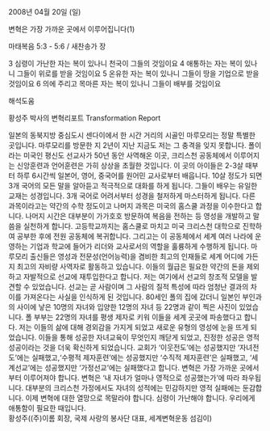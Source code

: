 2008년 04월 20일 (일)

변혁은 가장 가까운 곳에서 이루어집니다(1)



마태복음 5:3 - 5:6 / 새찬송가  장


3 심령이 가난한 자는 복이 있나니 천국이 그들의 것임이요 4 애통하는 자는 복이 있나니 그들이 위로를 받을 것임이요 5 온유한 자는 복이 있나니 그들이 땅을 기업으로 받을 것임이요 6 의에 주리고 목마른 자는 복이 있나니 그들이 배부를 것임이요

해석도움





황성주 박사의 변혁리포트 Transformation Report



일본의 동북지방 중심도시 센다이에서 한 시간 거리의 시골인 마루모리는 정말 특별한 곳입니다. 마루모리를 방문한 지 2년이 지난 지금도 저는 그 충격을 잊지 못합니다. 폴이라는 미국인 평신도 선교사가 50년 동안 사역해온 이곳, 크리스천 공동체에서 이루어지는 신앙훈련과 언어훈련은 가히 상상을 초월한 것입니다. 이 곳의 아이들은 2-3살 때부터 하루 6시간씩 일본어, 영어, 중국어를 원어민 교사로부터 배웁니다. 10살 정도가 되면 3개 국어의 모든 말을 알아듣고 적극적으로 대화를 하게 됩니다. 
그들이 배우는 유일한 교재는 성경입니다. 3개 국어로 어려서부터 성경을 철저하게 마스터하게 됩니다. 다른 과목이라고는 약간의 수학 정도이고 나머지 과목은 미국의 홈스쿨 과정을 이수한다고 합니다. 나머지 시간은 대부분이 가가호호 방문하여 복음을 전하는 등 영성을 개발하고 말씀을 실천하게 합니다. 고등학교까지는 홈스쿨로 마치고 미국 크리스천 대학으로 진학하여 공부한 후에 전원 공동체에 복귀합니다. 그리고는 이 공동체에서 세계 여러 나라에 운영하는 기업과 학교에 들어가 리더와 교사로서의 역할을 훌륭하게 수행하게 됩니다. 마루모리 출신들은 영성과 전문성(언어능력)을 겸비한 최고의 인재들로 세계 어디에 가든지 최고의 자비량 사역자로 활동하고 있습니다. 이들의 월급은 필요한 약간의 돈을 제외하고 자발적으로 선교에 재투입한다고 합니다. 저는 여기에서 선교의 창조적 모델을 발견할 수 있었습니다. 선교는 곧 사람이며 그 사람의 질적 특성에 따라 엄청난 결과의 차이를 가져온다는 사실을 인식하게 된 것입니다. 
80세인 폴의 집에 갔더니 일본인 부인과의 사이에 낳은 10명의 자녀와 입양한 12명의 자녀 등 22명과 같이 찍은 사진이 있었습니다. 폴 부부는 22명의 자녀를 평생 제자로 키워 이들을 세계 곳곳에 파송했다고 합니다. 저는 이들의 삶에 대해 경외감을 가지게 되었고 새로운 유형의 영성에 눈을 뜨게 되었습니다. 이들을 통해 성공한 자녀교육이 무엇인지 깨닫게 되었고, 진정한 성공은 영적 성공이라는 것을 더욱 확신하게 되었습니다. 
교회가 ‘이웃전도’에는 성공했지만 ‘자녀전도’에는 실패했고,‘수평적 제자훈련’에는 성공했지만 ‘수직적 제자훈련’은 실패했고, ‘세계선교’에는 성공했지만 ‘가정선교’에는 실패했다고 합니다. 변혁은 가장 가까운 곳에서부터 이루어져야 합니다. 변혁은 ‘내 자녀가 얼마나 영적으로 성공했는가’에 따라 좌우됩니다. 대부분의 크리스천 가정에서도 자녀의 성적에는 민감하지만 영적 실패에는 둔감합니다. 이제 변혁에 대한 열망으로 목말라야 합니다. 심령이 가난해야 합니다. 우리에게 애통함이 필요한 때입니다.        
황성주((주)이롬 회장, 국제 사랑의 봉사단 대표, 세계변혁운동 섬김이)